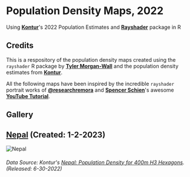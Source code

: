# Population Density Maps, 2022
Using **[Kontur](https://www.kontur.io/)**'s 2022 Population Estimates and **[Rayshader](https://www.rayshader.com/)** package in R

## Credits

This is a respository of the population density maps created using the `rayshader` R package by **[Tyler Morgan-Wall](https://twitter.com/tylermorganwall)** and the population density estimates from **[Kontur](https://data.humdata.org/dataset/kontur-population-dataset)**.

All the following maps have been inspired by the incredible `rayshader` portrait works of **[@researchremora](https://twitter.com/researchremora)** and **[Spencer Schien](https://github.com/Pecners)**'s awesome **[YouTube Tutorial](https://www.youtube.com/watch?v=zgFXVhmKNbU&t)**.


## Gallery

## **[Nepal](https://github.com/ar-puuk/Population-Density-Maps/tree/main/Nepal)** (Created: 1-2-2023)

 ![Nepal](https://github.com/ar-puuk/Population-Density-Maps/blob/main/Nepal/Plots/final_plot_edited.png)
###### Data Source: Kontur's [Nepal: Population Density for 400m H3 Hexagons](https://data.humdata.org/dataset/kontur-population-nepal). (Released: 6-30-2022)
